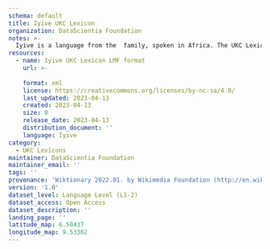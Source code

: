 ```yaml
---
schema: default
title: Iyive UKC Lexicon
organization: DataScientia Foundation
notes: >-
  Iyive is a language from the  family, spoken in Africa. The UKC Lexicon of Iyive is represented as a lexico-semantic network. It consists of words, word senses, synsets, as well as sense-level and synset-level relationships.
resources:
  - name: Iyive UKC Lexicon LMF format
    url: >-
      
    format: xml
    license: https://creativecommons.org/licenses/by-nc-sa/4.0/
    last_updated: 2023-04-13
    created: 2023-04-13
    size: 0
    release_date: 2023-04-13
    distribution_document: ''
    language: Iyive
category:
  - UKC Lexicons
maintainer: DataScientia Foundation
maintainer_email: ''
tags: ''
provenance: 'Wiktionary 2022.01. by Wikimedia Foundation (http://en.wiktionary.org); Princeton WordNet 2.1 by Princeton University (https://wordnet.princeton.edu)'
version: '1.0'
dataset_level: Language Level (L1-2)
dataset_access: Open Access
dataset_description: ''
landing_page: ''
latitude_map: 6.50437
longitude_map: 9.53302
---
```

